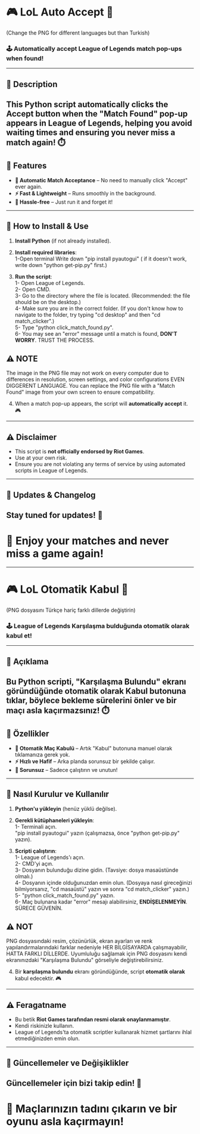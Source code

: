 
# 🎮 **LoL Auto Accept** 🚀
(Change the PNG for different languages but than Turkish)
### 🕹️ **Automatically accept League of Legends match pop-ups when found!**  
---
## 📝 **Description**  
This Python script automatically clicks the **Accept** button when the **"Match Found"** pop-up appears in League of Legends, helping you avoid waiting times and ensuring you never miss a match again! ⏱️
---
## 🔧 **Features**  
- **🔑 Automatic Match Acceptance** – No need to manually click "Accept" ever again.  
- **⚡ Fast & Lightweight** – Runs smoothly in the background.  
- **💯 Hassle-free** – Just run it and forget it!
---
## 🚀 **How to Install & Use**  
1. **Install Python** (if not already installed).  

2. **Install required libraries**:  
   1-Open terminal
      Write down "pip install pyautogui" ( if it doesn't work, write down "python get-pip.py" first.)
3. **Run the script**:  
   1- Open League of Legends.  
   2- Open CMD.  
   3- Go to the directory where the file is located. (Recommended: the file should be on the desktop.)  
   4- Make sure you are in the correct folder. (If you don't know how to navigate to the folder, try typing "cd desktop" and then "cd match_clicker".)  
   5- Type "python click_match_found.py".  
   6- You may see an "error" message until a match is found, **DON'T WORRY**. TRUST THE PROCESS.
   
## ⚠️ **NOTE** 
The image in the PNG file may not work on every computer due to differences in resolution, screen settings, and color configurations EVEN DIGGERENT LANGUAGE. You can replace the PNG file with a "Match Found" image from your own screen to ensure compatibility.
 
4. When a match pop-up appears, the script will **automatically accept** it. 🎮
---
## ⚠️ **Disclaimer**  
- This script is **not officially endorsed by Riot Games**.  
- Use at your own risk.  
- Ensure you are not violating any terms of service by using automated scripts in League of Legends.  
---
## 📅 **Updates & Changelog**  
Stay tuned for updates! 🚨
---
# 👾 **Enjoy your matches and never miss a game again!**

---------

# 🎮 **LoL Otomatik Kabul** 🚀  
(PNG dosyasını Türkçe hariç farklı dillerde değiştirin)

### 🕹️ **League of Legends Karşılaşma bulduğunda otomatik olarak kabul et!**  
---

## 📝 **Açıklama**  
Bu Python scripti, **"Karşılaşma Bulundu"** ekranı göründüğünde otomatik olarak **Kabul** butonuna tıklar, böylece bekleme sürelerini önler ve bir maçı asla kaçırmazsınız! ⏱️  
---

## 🔧 **Özellikler**  
- **🔑 Otomatik Maç Kabulü** – Artık "Kabul" butonuna manuel olarak tıklamanıza gerek yok.  
- **⚡ Hızlı ve Hafif** – Arka planda sorunsuz bir şekilde çalışır.  
- **💯 Sorunsuz** – Sadece çalıştırın ve unutun!  
---

## 🚀 **Nasıl Kurulur ve Kullanılır**  
1. **Python'u yükleyin** (henüz yüklü değilse).  

2. **Gerekli kütüphaneleri yükleyin**:  
   1- Terminali açın.  
   "pip install pyautogui" yazın (çalışmazsa, önce "python get-pip.py" yazın).  


3. **Scripti çalıştırın**:  
   1- League of Legends'ı açın.  
   2- CMD'yi açın.  
   3- Dosyanın bulunduğu dizine gidin. (Tavsiye: dosya masaüstünde olmalı.)  
   4- Dosyanın içinde olduğunuzdan emin olun. (Dosyaya nasıl gireceğinizi bilmiyorsanız, "cd masaüstü" yazın ve sonra "cd match_clicker" yazın.)  
   5- "python click_match_found.py" yazın.  
   6- Maç bulunana kadar "error" mesajı alabilirsiniz, **ENDİŞELENMEYİN**. SÜRECE GÜVENİN.  

## ⚠️ **NOT**  
PNG dosyasındaki resim, çözünürlük, ekran ayarları ve renk yapılandırmalarındaki farklar nedeniyle HER BİLGİSAYARDA çalışmayabilir, HATTA FARKLI DİLLERDE. Uyumluluğu sağlamak için PNG dosyasını kendi ekranınızdaki "Karşılaşma Bulundu" görseliyle değiştirebilirsiniz.

4. Bir **karşılaşma bulundu** ekranı göründüğünde, script **otomatik olarak** kabul edecektir. 🎮  
---

## ⚠️ **Feragatname**  
- Bu betik **Riot Games tarafından resmi olarak onaylanmamıştır**.  
- Kendi riskinizle kullanın.  
- League of Legends'ta otomatik scriptler kullanarak hizmet şartlarını ihlal etmediğinizden emin olun.  
---

## 📅 **Güncellemeler ve Değişiklikler**  
Güncellemeler için bizi takip edin! 🚨  
---  
# 👾 **Maçlarınızın tadını çıkarın ve bir oyunu asla kaçırmayın!**  

